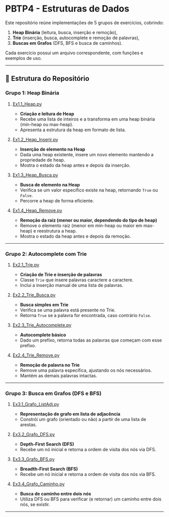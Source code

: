 # PBTP4 - Estruturas de Dados

Este repositório reúne implementações de 5 grupos de exercícios, cobrindo:
1. **Heap Binária** (leitura, busca, inserção e remoção),
2. **Trie** (inserção, busca, autocomplete e remoção de palavras),
3. **Buscas em Grafos** (DFS, BFS e busca de caminhos).

Cada exercício possui um arquivo correspondente, com funções e exemplos de uso.

---

## 📂 Estrutura do Repositório

### **Grupo 1: Heap Binária**

1. [Ex1.1_Heap.py](Grupo%201/Ex1.1_Heap.py)  
   - **Criação e leitura de Heap**  
   - Recebe uma lista de inteiros e a transforma em uma heap binária (min-heap ou max-heap).  
   - Apresenta a estrutura da heap em formato de lista.

2. [Ex1.2_Heap_Inserir.py](Grupo%201/Ex1.2_Heap_Inserir.py)  
   - **Inserção de elemento na Heap**  
   - Dada uma heap existente, insere um novo elemento mantendo a propriedade de heap.  
   - Mostra o estado da heap antes e depois da inserção.

3. [Ex1.3_Heap_Busca.py](Grupo%201/Ex1.3_Heap_Busca.py)  
   - **Busca de elemento na Heap**  
   - Verifica se um valor específico existe na heap, retornando `True` ou `False`.  
   - Percorre a heap de forma eficiente.

4. [Ex1.4_Heap_Remove.py](Grupo%201/Ex1.4_Heap_Remove.py)  
   - **Remoção da raiz (menor ou maior, dependendo do tipo de heap)**  
   - Remove o elemento raiz (menor em min-heap ou maior em max-heap) e reestrutura a heap.  
   - Mostra o estado da heap antes e depois da remoção.

---

### **Grupo 2: Autocomplete com Trie**

1. [Ex2.1_Trie.py](Grupo%202/Ex2.1_Trie.py)  
   - **Criação de Trie e inserção de palavras**  
   - Classe `Trie` que insere palavras caractere a caractere.  
   - Inclui a inserção manual de uma lista de palavras.

2. [Ex2.2_Trie_Busca.py](Grupo%202/Ex2.2_Trie_Busca.py)  
   - **Busca simples em Trie**  
   - Verifica se uma palavra está presente no Trie.  
   - Retorna `True` se a palavra for encontrada, caso contrário `False`.

3. [Ex2.3_Trie_Autocomplete.py](Grupo%202/Ex2.3_Trie_Autocomplete.py)  
   - **Autocomplete básico**  
   - Dado um prefixo, retorna todas as palavras que começam com esse prefixo.

4. [Ex2.4_Trie_Remove.py](Grupo%202/Ex2.4_Trie_Remove.py)  
   - **Remoção de palavra no Trie**  
   - Remove uma palavra específica, ajustando os nós necessários.  
   - Mantém as demais palavras intactas.

---

### **Grupo 3: Busca em Grafos (DFS e BFS)**

1. [Ex3.1_Grafo_ListAdj.py](Grupo%203/Ex3.1_Grafo_ListAdj.py)  
   - **Representação de grafo em lista de adjacência**  
   - Constrói um grafo (orientado ou não) a partir de uma lista de arestas.

2. [Ex3.2_Grafo_DFS.py](Grupo%203/Ex3.2_Grafo_DFS.py)  
   - **Depth-First Search (DFS)**  
   - Recebe um nó inicial e retorna a ordem de visita dos nós via DFS.

3. [Ex3.3_Grafo_BFS.py](Grupo%203/Ex3.3_Grafo_BFS.py)  
   - **Breadth-First Search (BFS)**  
   - Recebe um nó inicial e retorna a ordem de visita dos nós via BFS.

4. [Ex3.4_Grafo_Caminho.py](Grupo%203/Ex3.4_Grafo_Caminho.py)  
   - **Busca de caminho entre dois nós**  
   - Utiliza DFS ou BFS para verificar (e retornar) um caminho entre dois nós, se existir.

---



